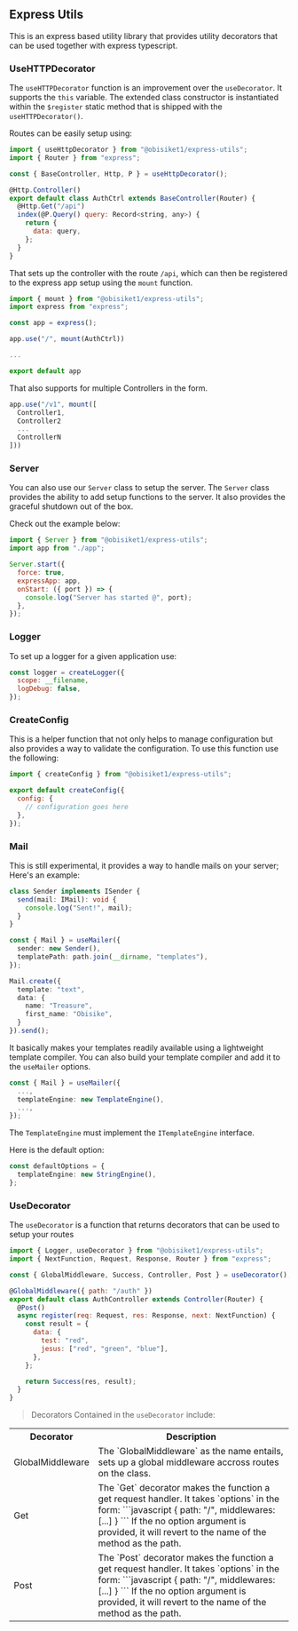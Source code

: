 ## Express Utils

This is an express based utility library that provides utility decorators that can be used together with express typescript.

### UseHTTPDecorator

The `useHTTPDecorator` function is an improvement over the `useDecorator`. It supports the `this` variable. The extended class constructor is instantiated within the `$register` static method that is shipped with the `useHTTPDecorator()`.

Routes can be easily setup using:

```javascript
import { useHttpDecorator } from "@obisiket1/express-utils";
import { Router } from "express";

const { BaseController, Http, P } = useHttpDecorator();

@Http.Controller()
export default class AuthCtrl extends BaseController(Router) {
  @Http.Get("/api")
  index(@P.Query() query: Record<string, any>) {
    return {
      data: query,
    };
  }
}
```

That sets up the controller with the route `/api`, which can then be registered to the express app setup using the `mount` function.

```javascript
import { mount } from "@obisiket1/express-utils";
import express from "express";

const app = express();

app.use("/", mount(AuthCtrl))

...

export default app
```

That also supports for multiple Controllers in the form.

```javascript
app.use("/v1", mount([
  Controller1,
  Controller2
  ...
  ControllerN
]))
```

### Server

You can also use our `Server` class to setup the server. The `Server` class provides the ability to add setup functions to the server. It also provides the graceful shutdown out of the box.

Check out the example below:

```javascript
import { Server } from "@obisiket1/express-utils";
import app from "./app";

Server.start({
  force: true,
  expressApp: app,
  onStart: ({ port }) => {
    console.log("Server has started @", port);
  },
});
```

### Logger

To set up a logger for a given application use:

```javascript
const logger = createLogger({
  scope: __filename,
  logDebug: false,
});
```

### CreateConfig

This is a helper function that not only helps to manage configuration but also provides a way to validate the configuration.
To use this function use the following:

```javascript
import { createConfig } from "@obisiket1/express-utils";

export default createConfig({
  config: {
    // configuration goes here
  },
});
```

### Mail
This is still experimental, it provides a way to handle mails on your server;
Here's an example:

```ts
class Sender implements ISender {
  send(mail: IMail): void {
    console.log("Sent!", mail);
  }
}

const { Mail } = useMailer({
  sender: new Sender(),
  templatePath: path.join(__dirname, "templates"),
});

Mail.create({
  template: "text",
  data: {
    name: "Treasure",
    first_name: "Obisike",
  }
}).send();
```

It basically makes your templates readily available using a lightweight template compiler. You can also build your template compiler and add it to the `useMailer` options.
```ts
const { Mail } = useMailer({
  ...,
  templateEngine: new TemplateEngine(),
  ...,
});
```

The `TemplateEngine` must implement the `ITemplateEngine` interface.

Here is the default option:
```ts
const defaultOptions = {
  templateEngine: new StringEngine(),
};
```

### UseDecorator

The `useDecorator` is a function that returns decorators that can be used to setup your routes

```javascript
import { Logger, useDecorator } from "@obisiket1/express-utils";
import { NextFunction, Request, Response, Router } from "express";

const { GlobalMiddleware, Success, Controller, Post } = useDecorator();

@GlobalMiddleware({ path: "/auth" })
export default class AuthController extends Controller(Router) {
  @Post()
  async register(req: Request, res: Response, next: NextFunction) {
    const result = {
      data: {
        test: "red",
        jesus: ["red", "green", "blue"],
      },
    };

    return Success(res, result);
  }
}
```

> Decorators Contained in the `useDecorator` include:

<table>
  <th> Decorator </th>
  <th> Description </th>
  <tr>
    <td> GlobalMiddleware </td>
    <td>
      The `GlobalMiddleware` as the name entails, sets up a global middleware accross routes on the class.
    </td>
  </tr>
  <tr>
    <td> Get </td>
    <td>
      The  `Get` decorator makes the function a get request handler. It takes `options` in the form:
      ```javascript
      {
        path: "/",
        middlewares: [...]
      }
      ```
      If the no option argument is provided, it will revert to the name of the method as the path.
    </td>
  </tr>
  <tr>
    <td> Post </td>
    <td>
      The  `Post` decorator makes the function a get request handler. It takes `options` in the form:
      ```javascript
      {
        path: "/",
        middlewares: [...]
      }
      ```
      If the no option argument is provided, it will revert to the name of the method as the path.
    </td>
  </tr>
</table>
